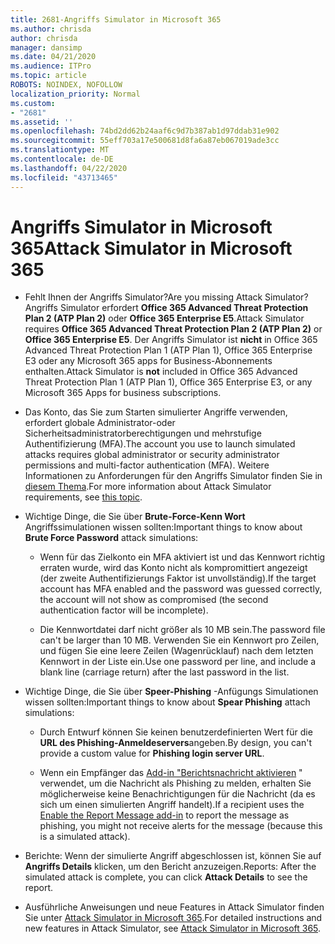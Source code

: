 ```yaml
---
title: 2681-Angriffs Simulator in Microsoft 365
ms.author: chrisda
author: chrisda
manager: dansimp
ms.date: 04/21/2020
ms.audience: ITPro
ms.topic: article
ROBOTS: NOINDEX, NOFOLLOW
localization_priority: Normal
ms.custom:
- "2681"
ms.assetid: ''
ms.openlocfilehash: 74bd2dd62b24aaf6c9d7b387ab1d97ddab31e902
ms.sourcegitcommit: 55eff703a17e500681d8fa6a87eb067019ade3cc
ms.translationtype: MT
ms.contentlocale: de-DE
ms.lasthandoff: 04/22/2020
ms.locfileid: "43713465"
---
```

# <a name="attack-simulator-in-microsoft-365"></a><span data-ttu-id="81634-102">Angriffs Simulator in Microsoft 365</span><span class="sxs-lookup"><span data-stu-id="81634-102">Attack Simulator in Microsoft 365</span></span>

- <span data-ttu-id="81634-103">Fehlt Ihnen der Angriffs Simulator?</span><span class="sxs-lookup"><span data-stu-id="81634-103">Are you missing Attack Simulator?</span></span> <span data-ttu-id="81634-104">Angriffs Simulator erfordert **Office 365 Advanced Threat Protection Plan 2 (ATP Plan 2)** oder **Office 365 Enterprise E5**.</span><span class="sxs-lookup"><span data-stu-id="81634-104">Attack Simulator requires **Office 365 Advanced Threat Protection Plan 2 (ATP Plan 2)** or **Office 365 Enterprise E5**.</span></span> <span data-ttu-id="81634-105">Der Angriffs Simulator ist **nicht** in Office 365 Advanced Threat Protection Plan 1 (ATP Plan 1), Office 365 Enterprise E3 oder any Microsoft 365 apps for Business-Abonnements enthalten.</span><span class="sxs-lookup"><span data-stu-id="81634-105">Attack Simulator is **not** included in Office 365 Advanced Threat Protection Plan 1 (ATP Plan 1), Office 365 Enterprise E3, or any Microsoft 365 Apps for business subscriptions.</span></span>

- <span data-ttu-id="81634-106">Das Konto, das Sie zum Starten simulierter Angriffe verwenden, erfordert globale Administrator-oder Sicherheitsadministratorberechtigungen und mehrstufige Authentifizierung (MFA).</span><span class="sxs-lookup"><span data-stu-id="81634-106">The account you use to launch simulated attacks requires global administrator or security administrator permissions and multi-factor authentication (MFA).</span></span> <span data-ttu-id="81634-107">Weitere Informationen zu Anforderungen für den Angriffs Simulator finden Sie in [diesem Thema](https://docs.microsoft.com/office365/securitycompliance/attack-simulator#before-you-begin).</span><span class="sxs-lookup"><span data-stu-id="81634-107">For more information about Attack Simulator requirements, see [this topic](https://docs.microsoft.com/office365/securitycompliance/attack-simulator#before-you-begin).</span></span>

- <span data-ttu-id="81634-108">Wichtige Dinge, die Sie über **Brute-Force-Kenn Wort** Angriffssimulationen wissen sollten:</span><span class="sxs-lookup"><span data-stu-id="81634-108">Important things to know about **Brute Force Password** attack simulations:</span></span>

  - <span data-ttu-id="81634-109">Wenn für das Zielkonto ein MFA aktiviert ist und das Kennwort richtig erraten wurde, wird das Konto nicht als kompromittiert angezeigt (der zweite Authentifizierungs Faktor ist unvollständig).</span><span class="sxs-lookup"><span data-stu-id="81634-109">If the target account has MFA enabled and the password was guessed correctly, the account will not show as compromised (the second authentication factor will be incomplete).</span></span>

  - <span data-ttu-id="81634-110">Die Kennwortdatei darf nicht größer als 10 MB sein.</span><span class="sxs-lookup"><span data-stu-id="81634-110">The password file can't be larger than 10 MB.</span></span> <span data-ttu-id="81634-111">Verwenden Sie ein Kennwort pro Zeilen, und fügen Sie eine leere Zeilen (Wagenrücklauf) nach dem letzten Kennwort in der Liste ein.</span><span class="sxs-lookup"><span data-stu-id="81634-111">Use one password per line, and include a blank line (carriage return) after the last password in the list.</span></span>

- <span data-ttu-id="81634-112">Wichtige Dinge, die Sie über **Speer-Phishing** -Anfügungs Simulationen wissen sollten:</span><span class="sxs-lookup"><span data-stu-id="81634-112">Important things to know about **Spear Phishing** attach simulations:</span></span>

  - <span data-ttu-id="81634-113">Durch Entwurf können Sie keinen benutzerdefinierten Wert für die **URL des Phishing-Anmeldeservers**angeben.</span><span class="sxs-lookup"><span data-stu-id="81634-113">By design, you can't provide a custom value for **Phishing login server URL**.</span></span>

  - <span data-ttu-id="81634-114">Wenn ein Empfänger das [Add-in "Berichtsnachricht aktivieren](https://docs.microsoft.com/microsoft-365/security/office-365-security/enable-the-report-message-add-in) " verwendet, um die Nachricht als Phishing zu melden, erhalten Sie möglicherweise keine Benachrichtigungen für die Nachricht (da es sich um einen simulierten Angriff handelt).</span><span class="sxs-lookup"><span data-stu-id="81634-114">If a recipient uses the [Enable the Report Message add-in](https://docs.microsoft.com/microsoft-365/security/office-365-security/enable-the-report-message-add-in) to report the message as phishing, you might not receive alerts for the message (because this is a simulated attack).</span></span>

- <span data-ttu-id="81634-115">Berichte: Wenn der simulierte Angriff abgeschlossen ist, können Sie auf **Angriffs Details** klicken, um den Bericht anzuzeigen.</span><span class="sxs-lookup"><span data-stu-id="81634-115">Reports: After the simulated attack is complete, you can click **Attack Details** to see the report.</span></span>

- <span data-ttu-id="81634-116">Ausführliche Anweisungen und neue Features in Attack Simulator finden Sie unter [Attack Simulator in Microsoft 365](https://docs.microsoft.com/microsoft-365/security/office-365-security/attack-simulator).</span><span class="sxs-lookup"><span data-stu-id="81634-116">For detailed instructions and new features in Attack Simulator, see [Attack Simulator in Microsoft 365](https://docs.microsoft.com/microsoft-365/security/office-365-security/attack-simulator).</span></span>
